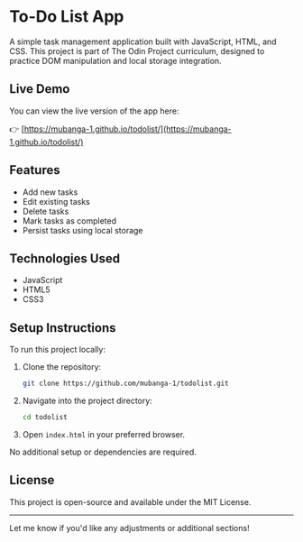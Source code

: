 # To-Do List App

A simple task management application built with JavaScript, HTML, and CSS. This project is part of The Odin Project curriculum, designed to practice DOM manipulation and local storage integration.

## Live Demo

You can view the live version of the app here:

👉 [https://mubanga-1.github.io/todolist/](https://mubanga-1.github.io/todolist/)

## Features

* Add new tasks
* Edit existing tasks
* Delete tasks
* Mark tasks as completed
* Persist tasks using local storage

## Technologies Used

* JavaScript
* HTML5
* CSS3

## Setup Instructions

To run this project locally:

1. Clone the repository:

   ```bash
   git clone https://github.com/mubanga-1/todolist.git
   ```

2. Navigate into the project directory:

   ```bash
   cd todolist
   ```

3. Open `index.html` in your preferred browser.

No additional setup or dependencies are required.

## License

This project is open-source and available under the MIT License.

---

Let me know if you'd like any adjustments or additional sections!

